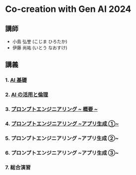 # Co-creation with Gen AI 2024

## 講師

- 小島 弘誉 (こじま ひろたか)
- 伊藤 尚祐 (いとう なおすけ)

## 講義

### 1. [AI 基礎](./1_ai_basic/readme.md)

### 2. [AI の活用と倫理](./2_ai_ethics/readme.md)

### 3. [プロンプトエンジニアリング ~ 概要 ~](./3_prompt_engineering/readme.md)

### 4. [プロンプトエンジニアリング ~アプリ生成 ①~](./4_webapp_dev_with_ai/readme.md)

### 5. プロンプトエンジニアリング ~アプリ生成 ②~

### 6. プロンプトエンジニアリング ~アプリ生成 ③~

### 7. 総合演習
